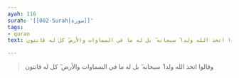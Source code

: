 ```yaml
---
ayah: 116
surah: '[[002-Surah|سورة]]'
tags:
- quran
text: وقالوا اتخذ الله ولدا ۗ سبحانه ۖ بل له ما في السماوات والأرض ۖ كل له قانتون

---
```

> وقالوا اتخذ الله ولدا ۗ سبحانه ۖ بل له ما في السماوات والأرض ۖ كل له قانتون
